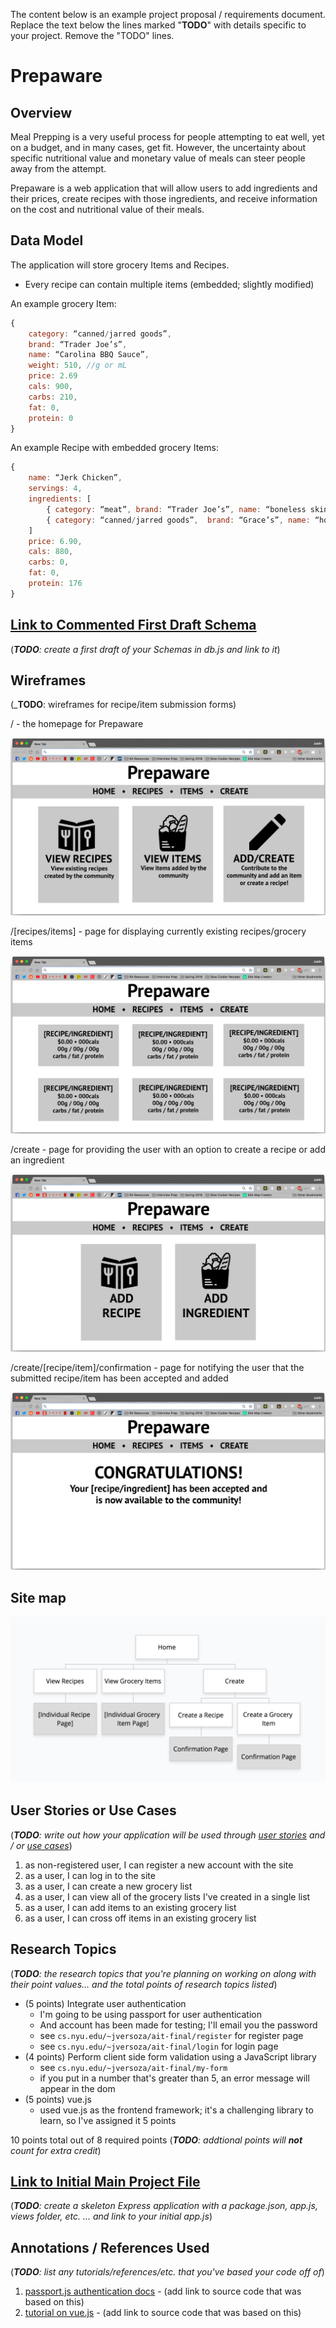 The content below is an example project proposal / requirements document. Replace the text below the lines marked "__TODO__" with details specific to your project. Remove the "TODO" lines.

# Prepaware

## Overview

Meal Prepping is a very useful process for people attempting to eat well, yet on a budget, and in many cases, get fit. However, the uncertainty about specific nutritional value and monetary value of meals can steer people away from the attempt.

Prepaware  is a web application that will allow users to add ingredients and their prices, create recipes with those ingredients, and receive information on the cost and nutritional value of their meals.

## Data Model

The application will store grocery Items and Recipes.

* Every recipe can contain multiple items (embedded; slightly modified)

An example grocery Item:

```javascript
{
	category: “canned/jarred goods”,
	brand: “Trader Joe’s”,
	name: “Carolina BBQ Sauce”,
	weight: 510, //g or mL
	price: 2.69
	cals: 900,
	carbs: 210,
	fat: 0,
	protein: 0
}

```

An example Recipe with embedded grocery Items:

```javascript
{
	name: “Jerk Chicken”,
	servings: 4,
	ingredients: [
		{ category: “meat”, brand: “Trader Joe’s”, name: “boneless skinless chicken breast”, weight: 908, price: 5.58, cals: 880, carbs: 0, fat: 0, protein: 176},
		{ category: “canned/jarred goods”,  brand: “Grace’s”, name: “hot jerk marinade”, weight: 60, price: 1.32, cals: 0, carbs: 0, fat: 0, protein: 0}
	]
	price: 6.90,
	cals: 880,
	carbs: 0,
	fat: 0,
	protein: 176
}

```


## [Link to Commented First Draft Schema](db.js) 

(___TODO__: create a first draft of your Schemas in db.js and link to it_)

## Wireframes

(___TODO__: wireframes for recipe/item submission forms)

/ - the homepage for Prepaware

![home](documentation/wireframes/home.png)

/[recipes/items] - page for displaying currently existing recipes/grocery items

![recipes_items](documentation/wireframes/view.png)

/create - page for providing the user with an option to create a recipe or add an ingredient

![create](documentation/wireframes/create.png)

/create/[recipe/item]/confirmation - page for notifying the user that the submitted recipe/item has been accepted and added

![confirmation](documentation/wireframes/confirmation.png)

## Site map

![sitemap](documentation/sitemap.png)

## User Stories or Use Cases

(___TODO__: write out how your application will be used through [user stories](http://en.wikipedia.org/wiki/User_story#Format) and / or [use cases](https://www.mongodb.com/download-center?jmp=docs&_ga=1.47552679.1838903181.1489282706#previous)_)

1. as non-registered user, I can register a new account with the site
2. as a user, I can log in to the site
3. as a user, I can create a new grocery list
4. as a user, I can view all of the grocery lists I've created in a single list
5. as a user, I can add items to an existing grocery list
6. as a user, I can cross off items in an existing grocery list

## Research Topics

(___TODO__: the research topics that you're planning on working on along with their point values... and the total points of research topics listed_)

* (5 points) Integrate user authentication
    * I'm going to be using passport for user authentication
    * And account has been made for testing; I'll email you the password
    * see <code>cs.nyu.edu/~jversoza/ait-final/register</code> for register page
    * see <code>cs.nyu.edu/~jversoza/ait-final/login</code> for login page
* (4 points) Perform client side form validation using a JavaScript library
    * see <code>cs.nyu.edu/~jversoza/ait-final/my-form</code>
    * if you put in a number that's greater than 5, an error message will appear in the dom
* (5 points) vue.js
    * used vue.js as the frontend framework; it's a challenging library to learn, so I've assigned it 5 points

10 points total out of 8 required points (___TODO__: addtional points will __not__ count for extra credit_)


## [Link to Initial Main Project File](app.js) 

(___TODO__: create a skeleton Express application with a package.json, app.js, views folder, etc. ... and link to your initial app.js_)

## Annotations / References Used

(___TODO__: list any tutorials/references/etc. that you've based your code off of_)

1. [passport.js authentication docs](http://passportjs.org/docs) - (add link to source code that was based on this)
2. [tutorial on vue.js](https://vuejs.org/v2/guide/) - (add link to source code that was based on this)
